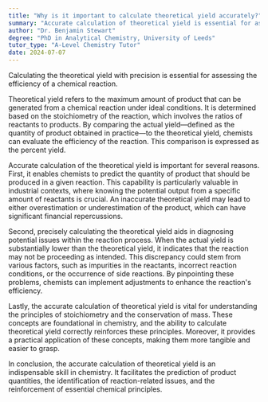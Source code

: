 ```yaml
---
title: "Why is it important to calculate theoretical yield accurately?"
summary: "Accurate calculation of theoretical yield is essential for assessing the efficiency of chemical reactions, providing insights into the effectiveness of the processes involved."
author: "Dr. Benjamin Stewart"
degree: "PhD in Analytical Chemistry, University of Leeds"
tutor_type: "A-Level Chemistry Tutor"
date: 2024-07-07
---
```


Calculating the theoretical yield with precision is essential for assessing the efficiency of a chemical reaction.

Theoretical yield refers to the maximum amount of product that can be generated from a chemical reaction under ideal conditions. It is determined based on the stoichiometry of the reaction, which involves the ratios of reactants to products. By comparing the actual yield—defined as the quantity of product obtained in practice—to the theoretical yield, chemists can evaluate the efficiency of the reaction. This comparison is expressed as the percent yield.

Accurate calculation of the theoretical yield is important for several reasons. First, it enables chemists to predict the quantity of product that should be produced in a given reaction. This capability is particularly valuable in industrial contexts, where knowing the potential output from a specific amount of reactants is crucial. An inaccurate theoretical yield may lead to either overestimation or underestimation of the product, which can have significant financial repercussions.

Second, precisely calculating the theoretical yield aids in diagnosing potential issues within the reaction process. When the actual yield is substantially lower than the theoretical yield, it indicates that the reaction may not be proceeding as intended. This discrepancy could stem from various factors, such as impurities in the reactants, incorrect reaction conditions, or the occurrence of side reactions. By pinpointing these problems, chemists can implement adjustments to enhance the reaction's efficiency.

Lastly, the accurate calculation of theoretical yield is vital for understanding the principles of stoichiometry and the conservation of mass. These concepts are foundational in chemistry, and the ability to calculate theoretical yield correctly reinforces these principles. Moreover, it provides a practical application of these concepts, making them more tangible and easier to grasp.

In conclusion, the accurate calculation of theoretical yield is an indispensable skill in chemistry. It facilitates the prediction of product quantities, the identification of reaction-related issues, and the reinforcement of essential chemical principles.
    